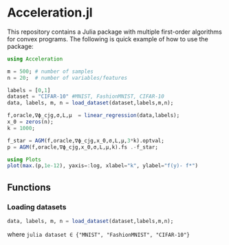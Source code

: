 # Acceleration.jl

This repository contains a Julia package with multiple first-order algorithms for convex programs. The following is quick example of how to use the package:

```julia
using Acceleration

m = 500; # number of samples
n = 20;  # number of variables/features

labels = [0,1]
dataset = "CIFAR-10" #MNIST, FashionMNIST, CIFAR-10
data, labels, m, n = load_dataset(dataset,labels,m,n);

f,oracle,∇ϕ_cjg,σ,L,μ  = linear_regression(data,labels);
x_0 = zeros(n);
k = 1000;

f_star = AGM(f,oracle,∇ϕ_cjg,x_0,σ,L,μ,3*k).optval;
p = AGM(f,oracle,∇ϕ_cjg,x_0,σ,L,μ,k).fs .-f_star;

using Plots
plot(max.(p,1e-12), yaxis=:log, xlabel="k", ylabel="f(y)- f*")
```

## Functions

### Loading datasets
```julia
data, labels, m, n = load_dataset(dataset,labels,m,n);
```
where 
```julia dataset ∈ {"MNIST", "FashionMNIST", "CIFAR-10"}```
